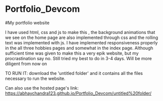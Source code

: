 # Portfolio_Devcom

#My portfolio website

I have used html, css and js to make this , the background animations that we see on the home page are also implemented through css and the rolling text was implemented with js. I have implemented responsiveness properly in the all three hobbies pages and somewhat in the index page. Although sufficient time was given to make this a very epik website, but my procrastination say no. Still tried my best to do in 3-4 days. Will be more diligent from now on

TO RUN IT:
 download the 'untitled folder' and it contains all the files necessary to run the website. 

Can also use the hosted page's link: 
https://abhaychandra123.github.io/Portfolio_Devcom/untitled%20folder/
